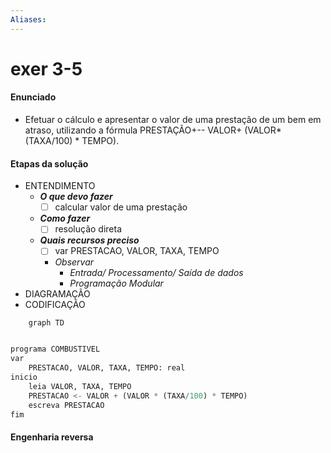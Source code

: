 ```yaml
---
Aliases: 
---
```


# exer 3-5


#### Enunciado

- Efetuar o cálculo e apresentar o valor de uma prestação de um bem em atraso, utilizando a fórmula PRESTAÇÃO+-- VALOR+ (VALOR* (TAXA/100) * TEMPO). 

#### Etapas da solução

- ENTENDIMENTO
	- ***O que devo fazer***
		- [ ] calcular valor de uma prestação
	- ***Como fazer***
		- [ ] resolução direta
	- ***Quais recursos preciso***
		- [ ] var PRESTACAO, VALOR, TAXA, TEMPO
		- _Observar_
			- _Entrada/ Processamento/ Saída de dados_
			- _Programação Modular_
- DIAGRAMAÇÃO
- CODIFICAÇÃO

```mermaid
	graph TD
	
```

```python
programa COMBUSTIVEL
var
	PRESTACAO, VALOR, TAXA, TEMPO: real
inicio
	leia VALOR, TAXA, TEMPO
    PRESTACAO <- VALOR + (VALOR * (TAXA/100) * TEMPO)
    escreva PRESTACAO
fim
```


#### Engenharia reversa